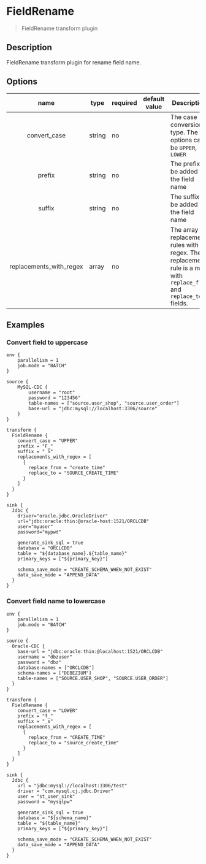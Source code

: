 # FieldRename

> FieldRename transform plugin

## Description

FieldRename transform plugin for rename field name.

## Options

|          name           | type   | required | default value | Description                                                                                                           |
|:-----------------------:|--------|----------|---------------|-----------------------------------------------------------------------------------------------------------------------|
|      convert_case       | string | no       |               | The case conversion type. The options can be `UPPER`, `LOWER`                                                         |
|         prefix          | string | no       |               | The prefix to be added to the field name                                                                              |
|         suffix          | string | no       |               | The suffix to be added to the field name                                                                              |
| replacements_with_regex | array  | no       |               | The array of replacement rules with regex. The replacement rule is a map with `replace_from` and `replace_to` fields. |

## Examples

### Convert field to uppercase

```
env {
    parallelism = 1
    job.mode = "BATCH"
}

source {
    MySQL-CDC {
        username = "root"
        password = "123456"
        table-names = ["source.user_shop", "source.user_order"]
        base-url = "jdbc:mysql://localhost:3306/source"
    }
}

transform {
  FieldRename {
    convert_case = "UPPER"
    prefix = "F_"
    suffix = "_S"
    replacements_with_regex = [
      {
        replace_from = "create_time"
        replace_to = "SOURCE_CREATE_TIME"
      }
    ]
  }
}

sink {
  Jdbc {
    driver="oracle.jdbc.OracleDriver"
    url="jdbc:oracle:thin:@oracle-host:1521/ORCLCDB"
    user="myuser"
    password="mypwd"
    
    generate_sink_sql = true
    database = "ORCLCDB"
    table = "${database_name}.${table_name}"
    primary_keys = ["${primary_key}"]
    
    schema_save_mode = "CREATE_SCHEMA_WHEN_NOT_EXIST"
    data_save_mode = "APPEND_DATA"
  }
}
```

### Convert field name to lowercase

```
env {
    parallelism = 1
    job.mode = "BATCH"
}

source {
  Oracle-CDC {
    base-url = "jdbc:oracle:thin:@localhost:1521/ORCLCDB"
    username = "dbzuser"
    password = "dbz"
    database-names = ["ORCLCDB"]
    schema-names = ["DEBEZIUM"]
    table-names = ["SOURCE.USER_SHOP", "SOURCE.USER_ORDER"]
  }
}

transform {
  FieldRename {
    convert_case = "LOWER"
    prefix = "f_"
    suffix = "_s"
    replacements_with_regex = [
      {
        replace_from = "CREATE_TIME"
        replace_to = "source_create_time"
      }
    ]
  }
}

sink {
  Jdbc {
    url = "jdbc:mysql://localhost:3306/test"
    driver = "com.mysql.cj.jdbc.Driver"
    user = "st_user_sink"
    password = "mysqlpw"
    
    generate_sink_sql = true
    database = "${schema_name}"
    table = "${table_name}"
    primary_keys = ["${primary_key}"]
    
    schema_save_mode = "CREATE_SCHEMA_WHEN_NOT_EXIST"
    data_save_mode = "APPEND_DATA"
  }
}
```